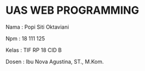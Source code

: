 # UAS WEB PROGRAMMING

Nama  : Popi Siti Oktaviani

Npm : 18 111 125

Kelas : TIF RP 18 CID B

Dosen : Ibu Nova Agustina, ST., M.Kom.
